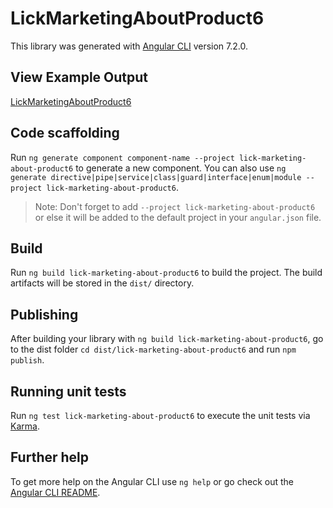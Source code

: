 # LickMarketingAboutProduct6

This library was generated with [Angular CLI](https://github.com/angular/angular-cli) version 7.2.0.

## View Example Output

[LickMarketingAboutProduct6](https://lick-test.firebaseapp.com/#lick-marketing-about-product6)

## Code scaffolding

Run `ng generate component component-name --project lick-marketing-about-product6` to generate a new component. You can also use `ng generate directive|pipe|service|class|guard|interface|enum|module --project lick-marketing-about-product6`.
> Note: Don't forget to add `--project lick-marketing-about-product6` or else it will be added to the default project in your `angular.json` file.

## Build

Run `ng build lick-marketing-about-product6` to build the project. The build artifacts will be stored in the `dist/` directory.

## Publishing

After building your library with `ng build lick-marketing-about-product6`, go to the dist folder `cd dist/lick-marketing-about-product6` and run `npm publish`.

## Running unit tests

Run `ng test lick-marketing-about-product6` to execute the unit tests via [Karma](https://karma-runner.github.io).

## Further help

To get more help on the Angular CLI use `ng help` or go check out the [Angular CLI README](https://github.com/angular/angular-cli/blob/master/README.md).
